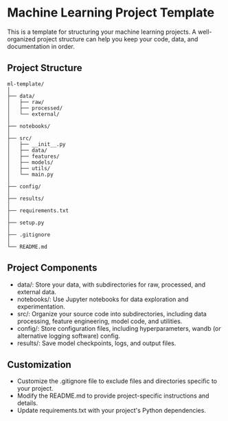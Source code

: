 # Machine Learning Project Template

This is a template for structuring your machine learning projects. A well-organized project structure can help you keep your code, data, and documentation in order.

## Project Structure

```
ml-template/
│
├── data/
│   ├── raw/
│   ├── processed/
│   └── external/
│
├── notebooks/
│
├── src/
│   ├── __init__.py
│   ├── data/
│   ├── features/
│   ├── models/
│   ├── utils/
│   └── main.py
│
├── config/
│
├── results/
│
├── requirements.txt
│
├── setup.py
│
├── .gitignore
│
└── README.md
```


## Project Components

- data/: Store your data, with subdirectories for raw, processed, and external data.
- notebooks/: Use Jupyter notebooks for data exploration and experimentation.
- src/: Organize your source code into subdirectories, including data processing, feature engineering, model code, and utilities.
- config/: Store configuration files, including hyperparameters, wandb (or alternative logging software) config.
- results/: Save model checkpoints, logs, and output files.


## Customization

- Customize the .gitignore file to exclude files and directories specific to your project.
- Modify the README.md to provide project-specific instructions and details.
- Update requirements.txt with your project's Python dependencies.